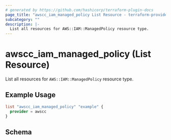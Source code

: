 ```yaml
---
# generated by https://github.com/hashicorp/terraform-plugin-docs
page_title: "awscc_iam_managed_policy List Resource - terraform-provider-awscc"
subcategory: ""
description: |-
  List all resources for AWS::IAM::ManagedPolicy resource type.
---
```


# awscc_iam_managed_policy (List Resource)

List all resources for `AWS::IAM::ManagedPolicy` resource type.

## Example Usage

```terraform
list "awscc_iam_managed_policy" "example" {
  provider = awscc
}
```

<!-- schema generated by tfplugindocs -->
## Schema
